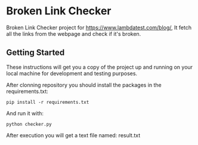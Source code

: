 # Broken Link Checker

Broken Link Checker project for https://www.lambdatest.com/blog/, It fetch all the links from the webpage and check if it's broken.

## Getting Started

These instructions will get you a copy of the project up and running on your local machine for development and testing purposes. 


After clonning repository you should install the packages in the requirements.txt:

```
pip install -r requirements.txt
```

And run it with: 
```
python checker.py
``` 

After execution you will get a text file named: result.txt
